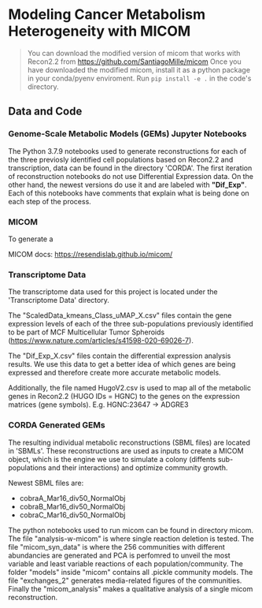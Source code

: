 # Modeling Cancer Metabolism Heterogeneity with MICOM

> You can download the modified version of micom that works with Recon2.2 from https://github.com/SantiagoMille/micom
> Once you have downloaded the modified micom, install it as a python package in your conda/pyenv enviroment. 
> Run ```pip install -e .``` in the code's directory. 

## Data and Code


### Genome-Scale Metabolic Models (GEMs) Jupyter Notebooks

The Python 3.7.9 notebooks used to generate reconstructions for each of the three previosly identified cell populations based on Recon2.2 and transcription, data can be found in the directory 'CORDA'. The first iteration of reconstruction notebooks do not use Differential Expression data. On the other hand, the newest versions do use it and are labeled with **"Dif_Exp"**. Each of this notebooks have comments that explain what is being done on each step of the process.

### MICOM

To generate a 

MICOM docs: https://resendislab.github.io/micom/

### Transcriptome Data

The transcriptome data used for this project is located under the 'Transcriptome Data' directory. 

The "ScaledData_kmeans_Class_uMAP_X.csv" files contain the gene expression levels of each of the three sub-populations previously identified to be part of MCF Multicellular Tumor Spheroids (https://www.nature.com/articles/s41598-020-69026-7). 

The "Dif_Exp_X.csv" files contain the differential expression analysis results. We use this data to get a better idea of which genes are being expressed and therefore create more accurate metabolic models.

Additionally, the file named HugoV2.csv is used to map all of the metabolic genes in Recon2.2 (HUGO IDs = HGNC) to the genes on the expression matrices (gene symbols). E.g. HGNC:23647 -> ADGRE3

### CORDA Generated GEMs 

The resulting individual metabolic reconstructions (SBML files) are located in 'SBMLs'. These reconstructions are used as inputs to create a MICOM object, which is the engine we use to simulate a colony (diffents sub-populations and their interactions) and optimize community growth. 

Newest SBML files are: 
 - cobraA_Mar16_div50_NormalObj
 - cobraB_Mar16_div50_NormalObj
 - cobraC_Mar16_div50_NormalObj

The python notebooks used to run micom can be found in directory micom. The file "analysis-w-micom" is where single reaction deletion is tested. The file "micom_syn_data" is where the 256 communities with different abundancies are generated and PCA is perfomred to unveil the most variable and least variable reactions of each population/community. The folder "models" inside "micom" contains all .pickle community models. The file "exchanges_2" generates media-related figures of the communities. Finally the "micom_analysis" makes a qualitative analysis of a single micom reconstruction. 
